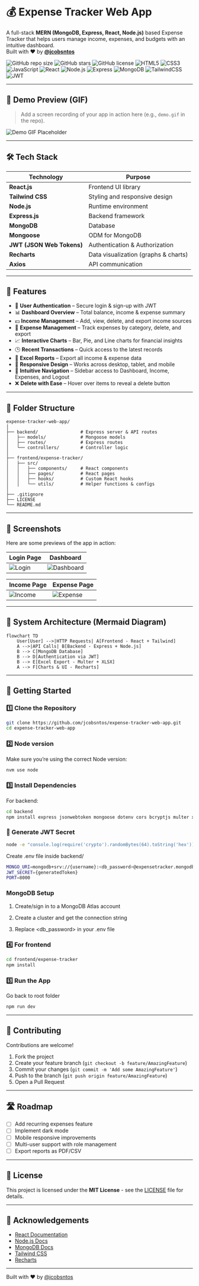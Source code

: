 # 💰 Expense Tracker Web App

A full-stack **MERN (MongoDB, Express, React, Node.js)** based Expense Tracker that helps users manage income, expenses, and budgets with an intuitive dashboard.  
Built with ❤️ by **[@jcobsntos](https://github.com/jcobsntos)**

![GitHub repo size](https://img.shields.io/github/repo-size/jcobsntos/expense-tracker-web-app)
![GitHub stars](https://img.shields.io/github/stars/jcobsntos/expense-tracker-web-app?style=social)
![GitHub license](https://img.shields.io/github/license/jcobsntos/expense-tracker-web-app)
![HTML5](https://img.shields.io/badge/HTML5-E34F26?style=for-the-badge&logo=html5&logoColor=white)
![CSS3](https://img.shields.io/badge/CSS3-1572B6?style=for-the-badge&logo=css3&logoColor=white)
![JavaScript](https://img.shields.io/badge/JavaScript-F7DF1E?style=for-the-badge&logo=javascript&logoColor=black)
![React](https://img.shields.io/badge/React-61DAFB?style=for-the-badge&logo=react&logoColor=black)
![Node.js](https://img.shields.io/badge/Node.js-339933?style=for-the-badge&logo=node.js&logoColor=white)
![Express](https://img.shields.io/badge/Express-000000?style=for-the-badge&logo=express&logoColor=white)
![MongoDB](https://img.shields.io/badge/MongoDB-47A248?style=for-the-badge&logo=mongodb&logoColor=white)
![TailwindCSS](https://img.shields.io/badge/Tailwind_CSS-38B2AC?style=for-the-badge&logo=tailwind-css&logoColor=white)
![JWT](https://img.shields.io/badge/JWT-000000?style=for-the-badge&logo=jsonwebtokens&logoColor=white)

---

## 🎥 Demo Preview (GIF)

> Add a screen recording of your app in action here (e.g., `demo.gif` in the repo).

![Demo GIF Placeholder](https://via.placeholder.com/800x400?text=Demo+GIF+Preview)

---

## 🛠 Tech Stack

| Technology                | Purpose                              |
| ------------------------- | ------------------------------------ |
| **React.js**              | Frontend UI library                  |
| **Tailwind CSS**          | Styling and responsive design        |
| **Node.js**               | Runtime environment                  |
| **Express.js**            | Backend framework                    |
| **MongoDB**               | Database                             |
| **Mongoose**              | ODM for MongoDB                      |
| **JWT (JSON Web Tokens)** | Authentication & Authorization       |
| **Recharts**              | Data visualization (graphs & charts) |
| **Axios**                 | API communication                    |

---

## 🚀 Features

- 🔐 **User Authentication** – Secure login & sign-up with JWT
- 📊 **Dashboard Overview** – Total balance, income & expense summary
- 💵 **Income Management** – Add, view, delete, and export income sources
- 💸 **Expense Management** – Track expenses by category, delete, and export
- 📈 **Interactive Charts** – Bar, Pie, and Line charts for financial insights
- 🕒 **Recent Transactions** – Quick access to the latest records
- 📑 **Excel Reports** – Export all income & expense data
- 📱 **Responsive Design** – Works across desktop, tablet, and mobile
- 🧭 **Intuitive Navigation** – Sidebar access to Dashboard, Income, Expenses, and Logout
- ❌ **Delete with Ease** – Hover over items to reveal a delete button

---

## 📂 Folder Structure

```
expense-tracker-web-app/
│
├── backend/                # Express server & API routes
│   ├── models/             # Mongoose models
│   ├── routes/             # Express routes
│   └── controllers/        # Controller logic
│
├── frontend/expense-tracker/
│   ├── src/
│   │   ├── components/     # React components
│   │   ├── pages/          # React pages
│   │   ├── hooks/          # Custom React hooks
│   │   └── utils/          # Helper functions & configs
│
├── .gitignore
├── LICENSE
└── README.md
```

---

## 📸 Screenshots

Here are some previews of the app in action:

| Login Page                 | Dashboard                          |
| -------------------------- | ---------------------------------- |
| ![Login](assets/login.png) | ![Dashboard](assets/dashboard.png) |

| Income Page                  | Expense Page                    |
| ---------------------------- | ------------------------------- |
| ![Income](assets/income.png) | ![Expense](assets/expenses.png) |

---

## 🔄 System Architecture (Mermaid Diagram)

```mermaid
flowchart TD
    User[User] -->|HTTP Requests| A[Frontend - React + Tailwind]
    A -->|API Calls| B[Backend - Express + Node.js]
    B --> C[MongoDB Database]
    B --> D[Authentication via JWT]
    B --> E[Excel Export - Multer + XLSX]
    A --> F[Charts & UI - Recharts]
```

---

## 🚀 Getting Started

### 1️⃣ Clone the Repository

```bash
git clone https://github.com/jcobsntos/expense-tracker-web-app.git
cd expense-tracker-web-app
```

### 2️⃣ Node version

Make sure you’re using the correct Node version:

```bash
nvm use node
```

### 3️⃣ Install Dependencies

For backend:

```bash
cd backend
npm install express jsonwebtoken mongoose dotenv cors bcryptjs multer xlsx

```

### 🔑 Generate JWT Secret

```bash
node -e "console.log(require('crypto').randomBytes(64).toString('hex'))"
```

Create .env file inside backend/

```bash
MONGO_URI=mongodb+srv://{username}:<db_password>@expensetracker.mongodb.net/?retryWrites=true&w=majority&appName={clusterName}
JWT_SECRET={generatedToken}
PORT=8000
```

### MongoDB Setup

1. Create/sign in to a MongoDB Atlas account

2. Create a cluster and get the connection string

3. Replace <db_password> in your .env file

### 4️⃣ For frontend

```bash
cd frontend/expense-tracker
npm install
```

### 5️⃣ Run the App

Go back to root folder

```bash
npm run dev
```

---

## 🤝 Contributing

Contributions are welcome!

1. Fork the project
2. Create your feature branch (`git checkout -b feature/AmazingFeature`)
3. Commit your changes (`git commit -m 'Add some AmazingFeature'`)
4. Push to the branch (`git push origin feature/AmazingFeature`)
5. Open a Pull Request

---

## 🛣 Roadmap

- [ ] Add recurring expenses feature
- [ ] Implement dark mode
- [ ] Mobile responsive improvements
- [ ] Multi-user support with role management
- [ ] Export reports as PDF/CSV

---

## 📜 License

This project is licensed under the **MIT License** - see the [LICENSE](LICENSE) file for details.

---

## 🙏 Acknowledgements

- [React Documentation](https://react.dev/)
- [Node.js Docs](https://nodejs.org/en/docs/)
- [MongoDB Docs](https://www.mongodb.com/docs/)
- [Tailwind CSS](https://tailwindcss.com/)
- [Recharts](https://recharts.org/en-US/)

---

Built with ❤️ by [@jcobsntos](https://github.com/jcobsntos)
